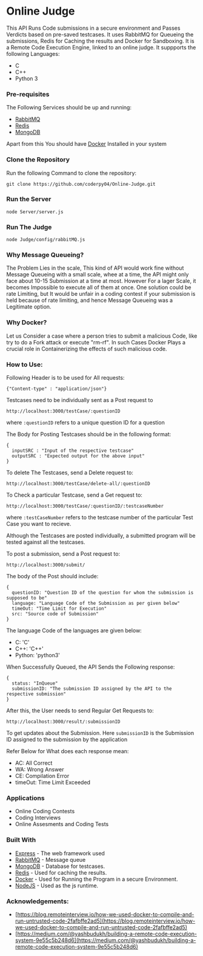 # Online Judge

This API Runs Code submissions in a secure environment and Passes Verdicts based
on pre-saved testcases. It uses RabbitMQ for Queueing the submissions, Redis for Caching the results and Docker for Sandboxing. It is a Remote Code Execution Engine, linked to an online judge. It suppports the following Languages:

-   C
-   C++
-   Python 3

### Pre-requisites

The Following Services should be up and running:

-   [RabbitMQ](https://www.rabbitmq.com/download.html)
-   [Redis](https://redis.io/download)
-   [MongoDB](https://docs.mongodb.com/manual/installation/)

Apart from this You should have [Docker](https://docs.docker.com/engine/install/) Installed in your system

### Clone the Repository

Run the following Command to clone the repository:

```
git clone https://github.com/coderpy04/Online-Judge.git
```

### Run the Server

```
node Server/server.js
```

### Run The Judge

```
node Judge/config/rabbitMQ.js
```

### Why Message Queueing?

The Problem Lies in the scale, This kind of API would work fine without Message Queueing with a small scale, whee at a time, the API might only face about 10-15 Submission at a time at most. However For a lager Scale, it becomes Impossible to execute all of them at once. One solution could be rate Limiting, but It would be unfair in a coding contest if your submission is held because of rate limiting, and hence Message Queueing was a Legitimate option.

### Why Docker?

Let us Consider a case where a person tries to submit a malicious Code, like try to do a Fork attack or execute "rm-rf". In such Cases Docker Plays a crucial role in Containerizing the effects of such malicious code.

### How to Use:

Following Header is to be used for All requests:

```
{"Content-type" : "application/json"}
```

Testcases need to be individually sent as a Post request to

```
http://localhost:3000/testCase/:questionID
```

where `:questionID` refers to a unique question ID for a question

The Body for Posting Testcases should be in the following format:

```
{
  inputSRC : "Input of the respective testcase"
  outputSRC : "Expected output for the above input"
}
```

To delete The Testcases, send a Delete request to:

```
http://localhost:3000/testCase/delete-all/:questionID
```

To Check a particular Testcase, send a Get request to:

```
http://localhost:3000/testCase/:questionID/:testcaseNumber
```

where `:testCaseNumber` refers to the testcase number of the particular Test Case you want to recieve.

Although the Testcases are posted individually, a submitted program will be tested against all the testcases.

To post a submission, send a Post request to:

```
http://localhost:3000/submit/
```

The body of the Post should include:

```
{
  questionID: "Question ID of the question for whom the submission is supposed to be"
  language: "Language Code of the Submission as per given below"
  timeOut: "Time Limit for Execution"
  src: "Source code of Submission"
}
```

The language Code of the languages are given below:

-   C: 'C'
-   C++: 'C++'
-   Python: 'python3'

When Successfully Queued, the API Sends the Following response:

```
{
  status: "InQueue"
  submissionID: "The submission ID assigned by the API to the respective submission"
}
```

After this, the User needs to send Regular Get Requests to:

```
http://localhost:3000/result/:submissionID
```

To get updates about the Submission. Here `submissionID` is the Submission ID assigned to the submission by the application

Refer Below for What does each response mean:

-   AC: All Correct
-   WA: Wrong Answer
-   CE: Compilation Error
-   timeOut: Time Limit Exceeded

### Applications

-   Online Coding Contests
-   Coding Interviews
-   Online Assesments and Coding Tests

### Built With

-   [Express](https://expressjs.com/) - The web framework used
-   [RabbitMQ](https://www.rabbitmq.com/) - Message queue
-   [MongoDB](https://www.mongodb.com/) - Database for testcases.
-   [Redis](https://redis.io/) - Used for caching the results.
-   [Docker](https://www.docker.com/) - Used for Running the Program in a secure Environment.
-   [NodeJS](https://nodejs.org/en/) - Used as the js runtime.

### Acknowledgements:

-   [https://blog.remoteinterview.io/how-we-used-docker-to-compile-and-run-untrusted-code-2fafbffe2ad5](https://blog.remoteinterview.io/how-we-used-docker-to-compile-and-run-untrusted-code-2fafbffe2ad5)
-   [https://medium.com/@yashbudukh/building-a-remote-code-execution-system-9e55c5b248d6](https://medium.com/@yashbudukh/building-a-remote-code-execution-system-9e55c5b248d6)
